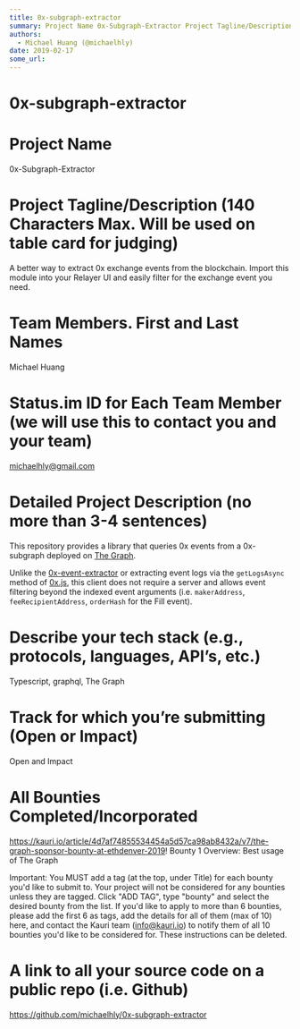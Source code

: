 ```yaml
---
title: 0x-subgraph-extractor
summary: Project Name 0x-Subgraph-Extractor Project Tagline/Description (140 Characters Max. Will be used on table card for judging) A better way to extract 0x exchange events from the blockchain. Import this module into your Relayer UI and easily filter for the exchange event you need. Team Members. First and Last Names Michael Huang Status.im ID for Each Team Member (we will use this to contact you and your team) michaelhly@gmail.com Detailed Project Description (no more than 3-4 sentences) This reposi
authors:
  - Michael Huang (@michaelhly)
date: 2019-02-17
some_url: 
---
```


# 0x-subgraph-extractor

# Project Name
0x-Subgraph-Extractor

# Project Tagline/Description (140 Characters Max. Will be used on table card for judging)
A better way to extract 0x exchange events from the blockchain.  Import this module into your Relayer UI and easily filter for the exchange event you need.

# Team Members. First and Last Names
Michael Huang


# Status.im ID for Each Team Member (we will use this to contact you and your team)
michaelhly@gmail.com

# Detailed Project Description (no more than 3-4 sentences)
This repository provides a library that queries 0x events from a 0x-subgraph deployed on [The Graph](https://thegraph.com/).

Unlike the [0x-event-extractor](https://github.com/0xTracker/0x-event-extractor) or extracting event logs via the `getLogsAsync` method of [0x.js](https://github.com/0xProject/0x-monorepo/tree/development/packages/0x.js), this client does not require a server and allows event filtering beyond the indexed event arguments (i.e. `makerAddress`, `feeRecipientAddress`, `orderHash` for the Fill event).


# Describe your tech stack (e.g., protocols, languages, API’s, etc.)
Typescript, graphql, The Graph

# Track for which you’re submitting (Open or Impact)
Open and Impact

# All Bounties Completed/Incorporated
https://kauri.io/article/4d7af74855534454a5d57ca98ab8432a/v7/the-graph-sponsor-bounty-at-ethdenver-2019!
Bounty 1 Overview: Best usage of The Graph

Important: You MUST add a tag (at the top, under Title) for each bounty you'd like to submit to. Your project will not be considered for any bounties unless they are tagged. Click "ADD TAG", type  "bounty" and select the desired bounty from the list. If you'd like to apply to more than 6 bounties, please add the first 6 as tags, add the details for all of them (max of 10) here, and contact the Kauri team (info@kauri.io) to notify them of all 10 bounties you'd like to be considered for. These instructions can be deleted.

# A link to all your source code on a public repo (i.e. Github)
https://github.com/michaelhly/0x-subgraph-extractor



